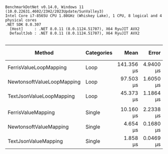 ```

BenchmarkDotNet v0.14.0, Windows 11 (10.0.22631.4602/23H2/2023Update/SunValley3)
Intel Core i7-8565U CPU 1.80GHz (Whiskey Lake), 1 CPU, 8 logical and 4 physical cores
.NET SDK 8.0.307
  [Host]     : .NET 8.0.11 (8.0.1124.51707), X64 RyuJIT AVX2
  DefaultJob : .NET 8.0.11 (8.0.1124.51707), X64 RyuJIT AVX2


```
| Method                     | Categories | Mean       | Error     | StdDev     | Median     | Ratio | RatioSD | Gen0    | Code Size | Allocated | Alloc Ratio |
|--------------------------- |----------- |-----------:|----------:|-----------:|-----------:|------:|--------:|--------:|----------:|----------:|------------:|
| FerrisValueLoopMapping     | Loop       | 141.356 μs | 4.9400 μs | 14.0141 μs | 140.951 μs |  3.13 |    0.38 | 21.4844 |  10,462 B |   90004 B |        5.70 |
| NewtonsoftValueLoopMapping | Loop       |  97.503 μs | 1.6050 μs |  2.4987 μs |  96.952 μs |  2.16 |    0.16 | 20.5078 |   1,370 B |   85811 B |        5.43 |
| TextJsonValueLoopMapping   | Loop       |  45.373 μs | 1.1864 μs |  3.3850 μs |  44.076 μs |  1.01 |    0.10 |  3.7231 |   2,896 B |   15800 B |        1.00 |
|                            |            |            |           |            |            |       |         |         |           |           |             |
| FerrisValueMapping         | Single     |  10.160 μs | 2.2338 μs |  6.5866 μs |   6.640 μs |  5.50 |    3.57 |  0.8545 |   9,215 B |    3602 B |        5.70 |
| NewtonsoftValueMapping     | Single     |   4.654 μs | 0.1680 μs |  0.4847 μs |   4.559 μs |  2.52 |    0.31 |  0.8087 |   1,221 B |    3432 B |        5.43 |
| TextJsonValueMapping       | Single     |   1.858 μs | 0.0469 μs |  0.1359 μs |   1.832 μs |  1.01 |    0.10 |  0.1488 |   2,588 B |     632 B |        1.00 |

